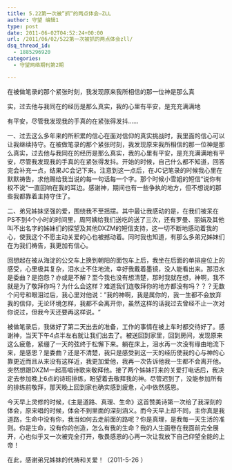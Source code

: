 ```yaml
---
title: 5.22第一次被“抓“的两点体会–ZLL
author: 守望 编辑1
type: post
date: 2011-06-02T04:52:24+00:00
url: /2011/06/02/522第一次被抓的两点体会zll/
dsq_thread_id:
  - 1885296920
categories:
  - 守望网络期刊第2期

---
```

在被做笔录的那个紧张时刻，我发现原来我所相信的那一位神是那么真
  
实，过去他与我同在的经历是那么真实，我的心里有平安，是充充满满地
  
有平安，尽管我发现我的手真的在紧张得发抖……

<!--more-->一、过去这么多年来的所积累的信心在面对信仰的真实挑战时，我里面的信心可以让我继续持守。在被做笔录的那个紧张时刻，我发现原来我所相信的那一位神是那么真实，过去他与我同在的经历是那么真实，我的心里有平安，是充充满满地有平安，尽管我发现我的手真的在紧张得发抖。开始的时候，自己什么都不知道，回答完会补充一点，结果JC会记下来。注意到这一点后，在JC记笔录的时候我心里在默默祷告，求他赐给我当说的每一句话每一个字。那个时候小雪姐的短信“说你有权不说“一直回响在我的耳边。感谢神，期间也有一些争执的地方，但不想说的那些我都靠着主持守住了。

二、弟兄姊妹坚强的爱，围绕我不至摇摆。其中最让我感动的是，在我们被呆在PS不到4个小时的时间里，周阿姨给我们送吃的送了三次，还有罗曼、丽娟及其他叫不出名字的姊妹们的探望及其他DXZM的短信支持，这一切不断地感动着我的心，使我这个不愿主动关爱的心也被撼动着。同时我也知道，有那么多弟兄姊妹们在为我们祷告，我更加有信心。

回想起在被从海淀的公交车上换到朝阳的面包车上后，我坐在后面的单排座位上的感受，心里极其复杂，泪水止不住地流，幸好我戴着墨镜，没人能看出来。那泪水是委曲？是抱怨？亦或是不解？至今我也没有想清楚，那时我就在想，神啊，我不就是为了敬拜你吗？为什么会这样？难道我们连敬拜你的地方都没有吗？？？无数个问号和眼泪过后，我心里对他说：”我的神啊，我是属你的，我一生都不会放弃我的信仰，无论环境怎样，我都不会离开你，虽然这样的话我过去曾经不止一次对你说过，但我今天还要再这样说。“

被做笔录后，我做好了第二天出去的准备，工作的事情在被上车时都交待好了。感谢神，当天下午4点半左右就让我们出去了。被送回到家里，回到房间，发现原来这么疲惫，紧绷了一天的弦终于松懈下来。躺在床上，泪水再一次没有缘由地流下来，是感恩？是委曲？还是不清楚，我只是感受到这一天的经历使我的心与神的心靠更近而且从来没有这样近，我更加爱他，我再一次告诉他我一生都不会离开他。突然想跟DXZM一起高唱诗歌来敬拜他。接了两个姊妹打来的关爱打电话后，我决定去参加晚上6点的诗班排练，盼望着去敬拜我的神。尽管迟到了，没能参加所有的排练前敬拜，那天晚上回到家也确实感到疲惫，心中依然感恩。

今天早上灵修的时候，《主是道路、真理、生命》这首赞美诗第一次给了我深刻的体会，原来唱的时候，体会不到里面的深刻涵义。而今天早上却不同，主你真是我道路，生命中没有你，我当如何去走前面的路呢？你是真理，是我每一天生活的准则。你是生命，没有你的创造，怎么有我的生命？我的人生画卷在我面前完全展开，心也似乎又一次被完全打开，敬畏感恩的心再一次让我放下自己仰望全能的上帝！

在此，感谢弟兄姊妹的代祷和关爱！（2011-5-26 ）